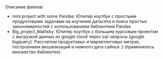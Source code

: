 Описание файлов:
- mini project with some Pandas: 
Юпитер ноутбук с простыми продуктовыми задачами на изучение датасета и поиск простых закономерностей с использованием библиотеки Pandas
- Big_project_Malitsky:
Юпитер ноутбук с большим курсовым проектом с выгрузкой данных из google cloud через sql-запросы (google bigquery). Рассчетом продуктовых и маркетинговых метрик,
построением визуализаций и немного дата сайнса :) (применялось множество библиотек)

